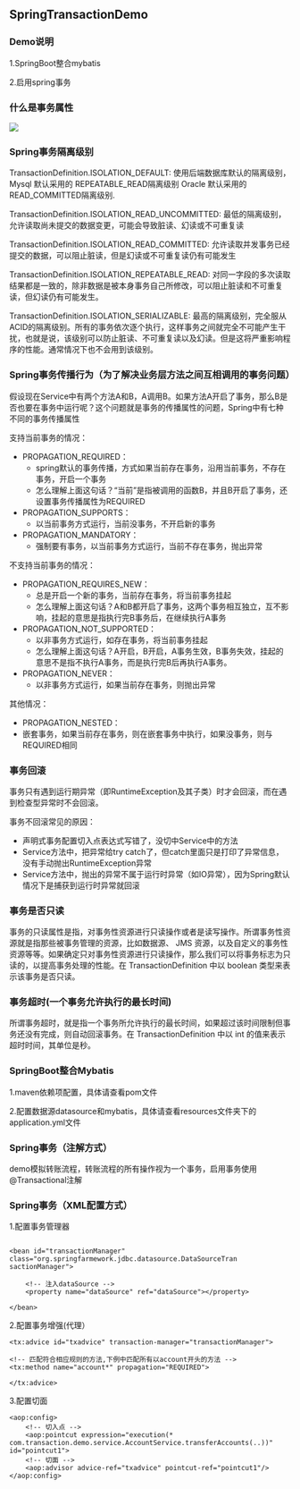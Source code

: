 ## SpringTransactionDemo

### Demo说明

1.SpringBoot整合mybatis

2.启用spring事务

### 什么是事务属性

![](/1.jpg)

### Spring事务隔离级别

TransactionDefinition.ISOLATION_DEFAULT: 使用后端数据库默认的隔离级别，Mysql 默认采用的 REPEATABLE_READ隔离级别 Oracle 默认采用的 READ_COMMITTED隔离级别.

TransactionDefinition.ISOLATION_READ_UNCOMMITTED: 最低的隔离级别，允许读取尚未提交的数据变更，可能会导致脏读、幻读或不可重复读

TransactionDefinition.ISOLATION_READ_COMMITTED: 允许读取并发事务已经提交的数据，可以阻止脏读，但是幻读或不可重复读仍有可能发生

TransactionDefinition.ISOLATION_REPEATABLE_READ: 对同一字段的多次读取结果都是一致的，除非数据是被本身事务自己所修改，可以阻止脏读和不可重复读，但幻读仍有可能发生。

TransactionDefinition.ISOLATION_SERIALIZABLE: 最高的隔离级别，完全服从ACID的隔离级别。所有的事务依次逐个执行，这样事务之间就完全不可能产生干扰，也就是说，该级别可以防止脏读、不可重复读以及幻读。但是这将严重影响程序的性能。通常情况下也不会用到该级别。

### Spring事务传播行为（为了解决业务层方法之间互相调用的事务问题）

假设现在Service中有两个方法A和B，A调用B。如果方法A开启了事务，那么B是否也要在事务中运行呢？这个问题就是事务的传播属性的问题，Spring中有七种不同的事务传播属性

支持当前事务的情况：

- PROPAGATION_REQUIRED： 
  - spring默认的事务传播，方式如果当前存在事务，沿用当前事务，不存在事务，开启一个事务
  - 怎么理解上面这句话？“当前”是指被调用的函数B，并且B开启了事务，还设置事务传播属性为REQUIRED
- PROPAGATION_SUPPORTS： 
  - 以当前事务方式运行，当前没事务，不开启新的事务
- PROPAGATION_MANDATORY： 
  - 强制要有事务，以当前事务方式运行，当前不存在事务，抛出异常

不支持当前事务的情况：

- PROPAGATION_REQUIRES_NEW： 
  - 总是开启一个新的事务，当前存在事务，将当前事务挂起
  - 怎么理解上面这句话？A和B都开启了事务，这两个事务相互独立，互不影响，挂起的意思是指执行完B事务后，在继续执行A事务
- PROPAGATION_NOT_SUPPORTED： 
  - 以非事务方式运行，如存在事务，将当前事务挂起
  - 怎么理解上面这句话？A开启，B开启，A事务生效，B事务失效，挂起的意思不是指不执行A事务，而是执行完B后再执行A事务。
- PROPAGATION_NEVER： 
  - 以非事务方式运行，如果当前存在事务，则抛出异常

其他情况：

- PROPAGATION_NESTED： 
- 嵌套事务，如果当前存在事务，则在嵌套事务中执行，如果没事务，则与REQUIRED相同

### 事务回滚

事务只有遇到运行期异常（即RuntimeException及其子类）时才会回滚，而在遇到检查型异常时不会回滚。

事务不回滚常见的原因：

- 声明式事务配置切入点表达式写错了，没切中Service中的方法
- Service方法中，把异常给try catch了，但catch里面只是打印了异常信息，没有手动抛出RuntimeException异常
- Service方法中，抛出的异常不属于运行时异常（如IO异常），因为Spring默认情况下是捕获到运行时异常就回滚

### 事务是否只读

事务的只读属性是指，对事务性资源进行只读操作或者是读写操作。所谓事务性资源就是指那些被事务管理的资源，比如数据源、 JMS 资源，以及自定义的事务性资源等等。如果确定只对事务性资源进行只读操作，那么我们可以将事务标志为只读的，以提高事务处理的性能。在 TransactionDefinition 中以 boolean 类型来表示该事务是否只读。

### 事务超时(一个事务允许执行的最长时间)

所谓事务超时，就是指一个事务所允许执行的最长时间，如果超过该时间限制但事务还没有完成，则自动回滚事务。在 TransactionDefinition 中以 int 的值来表示超时时间，其单位是秒。

### SpringBoot整合Mybatis

1.maven依赖项配置，具体请查看pom文件

2.配置数据源datasource和mybatis，具体请查看resources文件夹下的application.yml文件

### Spring事务（注解方式）

demo模拟转账流程，转账流程的所有操作视为一个事务，启用事务使用@Transactional注解

### Spring事务（XML配置方式）

1.配置事务管理器

~~~

<bean id="transactionManager" class="org.springfarmework.jdbc.datasource.DataSourceTran
sactionManager">

    <!-- 注入dataSource -->
    <property name="dataSource" ref="dataSource"></property>

</bean>

~~~

2.配置事务增强(代理）

~~~
<tx:advice id="txadvice" transaction-manager="transactionManager">

<!-- 匹配符合相应规则的方法,下例中匹配所有以account开头的方法 -->
<tx:method name="account*" propagation="REQUIRED">

</tx:advice>
~~~

3.配置切面

~~~
<aop:config>
    <!-- 切入点 -->
    <aop:pointcut expression="execution(* com.transaction.demo.service.AccountService.transferAccounts(..))" id="pointcut1">
    <!-- 切面 -->
    <aop:advisor advice-ref="txadvice" pointcut-ref="pointcut1"/>
</aop:config>
~~~
